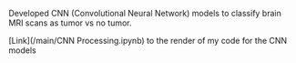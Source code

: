 Developed CNN (Convolutional Neural Network) models to classify brain MRI scans as tumor vs no tumor.

[Link](/main/CNN Processing.ipynb) to the render of my code for the CNN models 
